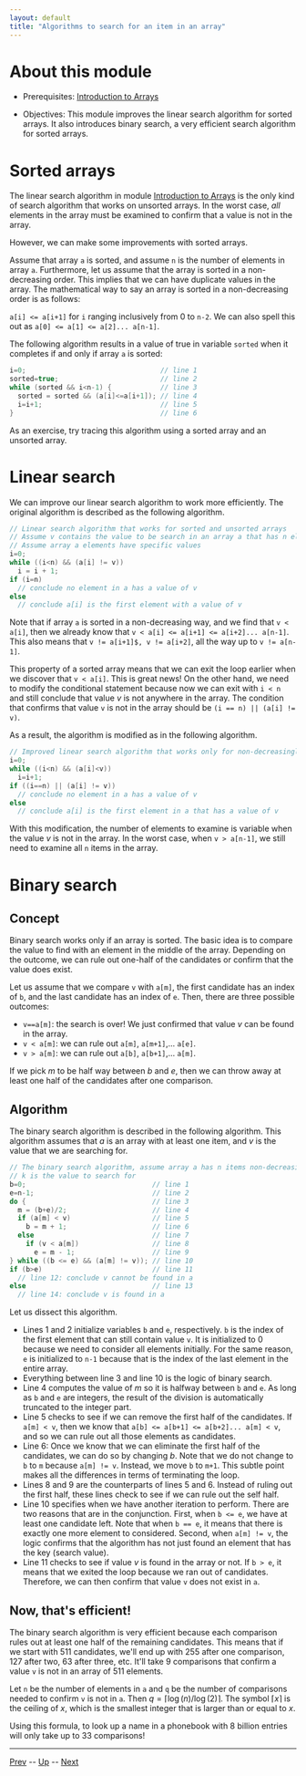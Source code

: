 ```yaml
---
layout: default
title: "Algorithms to search for an item in an array"
---
```


# About this module

-   Prerequisites: [Introduction to Arrays](0054.md)

-   Objectives: This module improves the linear search algorithm for
    sorted arrays. It also introduces binary search, a very efficient
    search algorithm for sorted arrays.

# Sorted arrays

The linear search algorithm in module [Introduction to Arrays](0054.md) is the only kind
of search algorithm that works on unsorted arrays. In the worst case,
*all* elements in the array must be examined to confirm that a value is
not in the array.

However, we can make some improvements with sorted arrays.

Assume that array `a` is sorted, and assume `n` is the number of elements in array `a`. Furthermore, let us assume that the array is
sorted in a non-decreasing order. This implies that we can have
duplicate values in the array. The mathematical way to say an array is
sorted in a non-decreasing order is as follows:

`a[i] <= a[i+1]` for `i` ranging inclusively from 0 to `n-2`. We can also spell this out as
`a[0] <= a[1] <= a[2]... a[n-1]`.

The following algorithm results in a value of true in variable `sorted` when it completes if and only if array `a` is sorted:

```c
i=0;                                 // line 1
sorted=true;                         // line 2
while (sorted && i<n-1) {            // line 3
  sorted = sorted && (a[i]<=a[i+1]); // line 4
  i=i+1;                             // line 5
}                                    // line 6
```

As an exercise, try tracing this algorithm using a sorted array and an unsorted array.

# Linear search

We can improve our linear search algorithm to work more efficiently. The original algorithm is described as the following algorithm.

```c
// Linear search algorithm that works for sorted and unsorted arrays
// Assume v contains the value to be search in an array a that has n elements
// Assume array a elements have specific values
i=0;
while ((i<n) && (a[i] != v))
  i = i + 1;
if (i=n)
  // conclude no element in a has a value of v
else
  // conclude a[i] is the first element with a value of v
```

Note that if array `a` is sorted in a non-decreasing way, and we find that `v < a[i]`, then we already know that
`v < a[i] <= a[i+1] <= a[i+2]... a[n-1]`. This also means that `v != a[i+1]$, v != a[i+2]`, all the way
up to `v != a[n-1]`.

This property of a sorted array means that we can exit the loop earlier
when we discover that `v < a[i]`. This is great news! On the other hand,
we need to modify the conditional statement because now we can exit with
`i < n` and still conclude that value $v$ is not anywhere in the
array. The condition that confirms that value `v` is not in the array
should be `(i == n) || (a[i] != v)`.

As a result, the algorithm is modified as in the following algorithm.

```c
// Improved linear search algorithm that works only for non-decreasingly sorted arrays.
i=0;
while ((i<n) && (a[i]<v))
  i=i+1;
if ((i==n) || (a[i] != v))
  // conclude no element in a has a value of v
else
  // conclude a[i] is the first element in a that has a value of v
```

With this modification, the number of elements to examine is variable
when the value $v$ is not in the array. In the worst case,
when `v > a[n-1]`, we still need to examine all `n` items in the array.

# Binary search

## Concept

Binary search works only if an array is sorted. The basic idea is to
compare the value to find with an element in the middle of the array.
Depending on the outcome, we can rule out one-half of the candidates
or confirm that the value does exist.

Let us assume that we compare `v` with `a[m]`, the first candidate has
an index of `b`, and the last candidate has an index of `e`. Then, there
are three possible outcomes:

-   `v==a[m]`: the search is over! We just confirmed that value $v$ can
    be found in the array.
-   `v < a[m]`: we can rule out `a[m]`, `a[m+1]`,... `a[e]`.
-   `v > a[m]`: we can rule out `a[b]`, `a[b+1]`,... `a[m]`.

If we pick $m$ to be half way between $b$ and $e$, then we can throw
away at least one half of the candidates after one comparison.

## Algorithm

The binary search algorithm is described in the following algorithm. This algorithm assumes that $a$ is an
array with at least one item, and $v$ is the value that we are searching
for.

```c
// The binary search algorithm, assume array a has n items non-decreasingly sorted
// k is the value to search for
b=0;                               // line 1
e=n-1;                             // line 2
do {                               // line 3
  m = (b+e)/2;                     // line 4
  if (a[m] < v)                    // line 5
    b = m + 1;                     // line 6
  else                             // line 7
    if (v < a[m])                  // line 8
      e = m - 1;                   // line 9
} while ((b <= e) && (a[m] != v)); // line 10
if (b>e)                           // line 11
  // line 12: conclude v cannot be found in a
else                               // line 13
  // line 14: conclude v is found in a
```

Let us dissect this algorithm.

-   Lines 1 and
    2 initialize variables `b` and `e`,
    respectively. `b` is the index of the first element that can still
    contain value `v`. It is initialized to 0 because we need to
    consider all elements initially. For the same reason, `e` is
    initialized to `n-1` because that is the index of the last element
    in the entire array.
-   Everything between line    3 and line 10 is the logic of binary search.
-   Line 4 computes the value of $m$ so it is
    halfway between `b` and `e`. As long as `b` and `e` are integers, the result of the division is automatically truncated to the integer part.
-   Line 5 checks to see if we can remove the
    first half of the candidates. If `a[m] < v`, then we know that
    `a[b] <= a[b+1] <= a[b+2]... a[m] < v`, and so we can
    rule out all those elements as candidates.
-   Line 6: Once we know that we can eliminate the
    first half of the candidates, we can do so by changing $b$. Note
    that we do not change to `b` to `m` because `a[m] != v`. Instead,
    we move `b` to `m+1`. This subtle point makes all the differences in
    terms of terminating the loop.
-   Lines 8 and 9 are the counterparts of lines
    5 and
    6. Instead of ruling out the first
    half, these lines check to see if we can rule out the self half.
-   Line 10 specifies when we have another iteration to perform. There are two reasons that are in the conjunction. First, when `b <= e`, we have at least one candidate left. Note that when `b == e`, it means that there is exactly one
    more element to considered. Second, when `a[m] != v`, the logic confirms that the algorithm has not just found an element that has the key (search value).
-   Line 11 checks to see if value $v$ is found in
    the array or not. If `b > e`, it means that we exited the loop
    because we ran out of candidates. Therefore, we can then confirm
    that value `v` does not exist in `a`.

## Now, that's efficient!

The binary search algorithm is very efficient because each comparison
rules out at least one half of the remaining candidates. This means
that if we start with 511 candidates, we'll end up with 255 after
one comparison, 127 after two, 63 after three, etc. It'll take 9 comparisons that confirm a value `v` is not in an
array of 511 elements.

Let `n` be the number of elements in `a` and `q` be the number of comparisons needed to confirm
`v` is not in `a`. Then $q = \lceil \log{(n)} / \log{(2)} \rceil$. The
symbol $\lceil x \rceil$ is the ceiling of $x$, which is the smallest
integer that is larger than or equal to $x$.

Using this formula, to look up a name in a phonebook with 8 billion
entries will only take up to 33 comparisons!

---

[Prev](0054.md) -- [Up](../README.md) -- [Next](0082.md)

